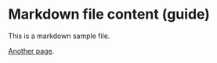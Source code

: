 Markdown file content (guide)
==========================================

This is a markdown sample file.

[Another page](testpage).

